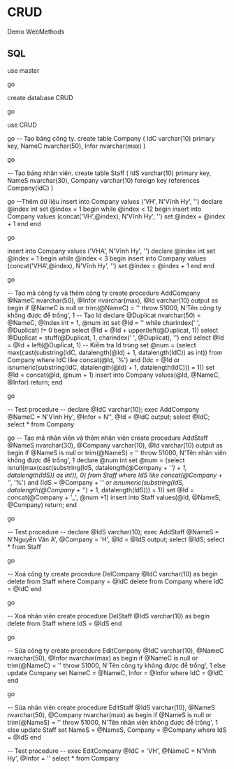 # CRUD
 Demo WebMethods

SQL
--

use master

go

create database CRUD

go

use CRUD

go
-- Tạo bảng công ty.
create table Company (
	IdC varchar(10) primary key,
	NameC nvarchar(50),
	Infor nvarchar(max)
)

go

-- Tạo bảng nhân viên.
create table Staff (
	IdS varchar(10) primary key,
	NameS nvarchar(30),
	Company varchar(10) foreign key references Company(IdC)
)

go
--Thêm dữ liệu
insert into Company values ('VH', N'Vĩnh Hy', '')
declare @index int
set @index = 1
begin
	while @index < 12
	begin 
		insert into Company values (concat('VH',@index), N'Vĩnh Hy', '')
		set @index = @index + 1
	end
end

go

insert into Company values ('VHA', N'Vĩnh Hy', '')
declare @index int
set @index = 1
begin
	while @index < 3
	begin 
		insert into Company values (concat('VHA',@index), N'Vĩnh Hy', '')
		set @index = @index + 1
	end
end

go

-- Tạo mã công ty và thêm công ty
create procedure AddCompany @NameC nvarchar(50), @Infor nvarchar(max), @Id varchar(10) output
as
begin
	if @NameC is null or trim(@NameC) = ''
			throw 51000, N'Tên công ty không được để trống', 1
	-- Tạo Id 
	declare @Duplicat nvarchar(50) = @NameC,
			@Index int = 1,
			@num int
	set @Id = ''
	while charindex(' ', @Duplicat) != 0
	begin
		select @Id = @Id + upper(left(@Duplicat, 1))
		select @Duplicat = stuff(@Duplicat, 1, charindex(' ', @Duplicat), '')
	end
	select @Id = @Id + left(@Duplicat, 1)
	-- Kiểm tra Id trùng
	set @num = (select	max(cast(substring(IdC, datalength(@Id) + 1, datalength(IdC)) as int))
				from	Company
				where	IdC like concat(@Id, '%') and (Idc = @Id or isnumeric(substring(IdC, datalength(@Id) + 1, datalength(IdC))) = 1))
	set @Id = concat(@Id, @num + 1)
	insert into Company values(@Id, @NameC, @Infor)
	return;
end

go

-- Test procedure
-- declare @IdC varchar(10); exec AddCompany @NameC = N'Vĩnh Hy', @Infor = N'', @Id = @IdC output; select @IdC; select * from Company

go
-- Tạo mã nhân viên và thêm nhân viên
create procedure AddStaff @NameS nvarchar(30), @Company varchar(10), @Id varchar(10) output
as
begin
	if @NameS is null or trim(@NameS) = ''
		throw 51000, N'Tên nhân viên không được để trống', 1
	declare @num int
	set @num = (select	isnull(max(cast(substring(IdS, datalength(@Company + '_') + 1, datalength(IdS)) as int)), 0)
				from	Staff
				where	IdS like concat(@Company + '_', '%') and (IdS = @Company + '_' or isnumeric(substring(IdS, datalength(@Company + '_') + 1, datalength(IdS))) = 1))
	set @Id = concat(@Company + '_', @num +1)
	insert into Staff values(@Id, @NameS, @Company)
	return;
end

go

-- Test procedure
-- declare @IdS varchar(10); exec AddStaff @NameS = N'Nguyễn Văn A', @Company = 'H', @Id = @IdS output; select @IdS; select * from Staff

go

-- Xoá công ty
create procedure DelCompany @IdC varchar(10)
as
begin
	delete from Staff where Company = @IdC
	delete from Company where IdC = @IdC
end

go

-- Xoá nhân viên
create procedure DelStaff @IdS varchar(10)
as
begin
	delete from Staff where IdS = @IdS
end

go

-- Sửa công ty
create procedure EditCompany @IdC varchar(10), @NameC nvarchar(50), @Infor nvarchar(max)
as
begin
	if @NameC is null or trim(@NameC) = ''
		throw 51000, N'Tên công ty không được để trống', 1
	else
		update Company set NameC = @NameC, Infor = @Infor where IdC = @IdC
end

go

-- Sửa nhân viên
create procedure EditStaff @IdS varchar(10), @NameS nvarchar(50), @Company nvarchar(max)
as
begin
	if @NameS is null or trim(@NameS) = ''
		throw 51000, N'Tên nhân viên không được để trống', 1
	else
		update Staff set NameS = @NameS, Company = @Company where IdS = @IdS
end

-- Test procedure
-- exec EditCompany @IdC = 'VH', @NameC = N'Vinh Hy', @Infor = '' select * from Company

